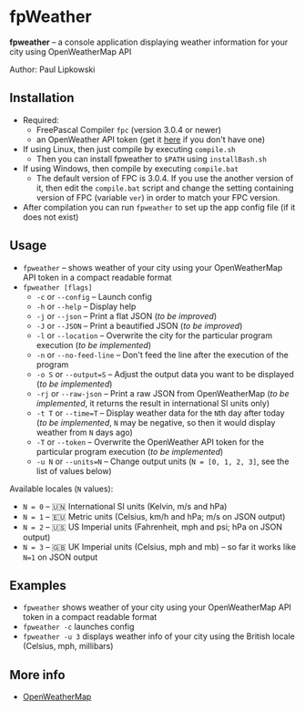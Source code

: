 # fpWeather

**fpweather** – a console application displaying weather information for your city using OpenWeatherMap API

Author: Paul Lipkowski

## Installation

- Required: 
    * FreePascal Compiler `fpc` (version 3.0.4 or newer)
    * an OpenWeather API token (get it [here](https://openweathermap.org/appid) if you don't have one)
- If using Linux, then just compile by executing `compile.sh`
    * Then you can install fpweather to `$PATH` using `installBash.sh`
- If using Windows, then compile by executing `compile.bat`
    * The default version of FPC is 3.0.4. If you use the another version of it, then edit the `compile.bat` script and change the setting containing version of FPC (variable `ver`) in order to match your FPC version.
- After compilation you can run `fpweather` to set up the app config file (if it does not exist) 
  
## Usage

- `fpweather` – shows weather of your city using your OpenWeatherMap API token in a compact readable format 
- `fpweather [flags]`
    * `-c` or `--config` – Launch config
    * `-h` or `--help` – Display help
    * `-j` or `--json` – Print a flat JSON (*to be improved*)
    * `-J` or `--JSON` – Print a beautified JSON (*to be improved*)
    * `-l` or `--location` – Overwrite the city for the particular program execution (*to be implemented*)
    * `-n` or `--no-feed-line` – Don't feed the line after the execution of the program 
    * `-o S` or `--output=S` – Adjust the output data you want to be displayed (*to be implemented*)
    * `-rj` or `--raw-json` – Print a raw JSON from OpenWeatherMap (*to be implemented*, it returns the result in international SI units only)
    * `-t T` or `--time=T` – Display weather data for the `N`th day after today (*to be implemented*, `N` may be negative, so then it would display weather from `N` days ago)
    * `-T` or `--token` – Overwrite the OpenWeather API token for the particular program execution (*to be implemented*)
    * `-u N` or `--units=N` – Change output units (`N = [0, 1, 2, 3]`, see the list of values below)

Available locales (`N` values):
- `N = 0` – :united_nations: International SI units (Kelvin, m/s and hPa)
- `N = 1` – :eu: Metric units (Celsius, km/h and hPa; m/s on JSON output)
- `N = 2` – :us: US Imperial units (Fahrenheit, mph and psi; hPa on JSON output) 
- `N = 3` – :uk: UK Imperial units (Celsius, mph and mb) – so far it works like `N=1` on JSON output

## Examples

- `fpweather` shows weather of your city using your OpenWeatherMap API token in a compact readable format 
- `fpweather -c` launches config
- `fpweather -u 3` displays weather info of your city using the British locale (Celsius, mph, millibars) 

## More info

- [OpenWeatherMap](https://openweathermap.org/)


